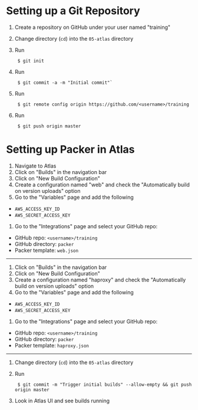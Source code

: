 Setting up a Git Repository
===========================
1. Create a repository on GitHub under your user named "training"

1. Change directory (`cd`) into the `05-atlas` directory

1. Run

        $ git init

1. Run

        $ git commit -a -m "Initial commit"`

1. Run

        $ git remote config origin https://github.com/<username>/training

1. Run

        $ git push origin master


Setting up Packer in Atlas
==========================
1. Navigate to Atlas
1. Click on "Builds" in the navigation bar
1. Click on "New Build Configuration"
1. Create a configuration named "web" and check the "Automatically build on version uploads" option
1. Go to the "Variables" page and add the following
  - `AWS_ACCESS_KEY_ID`
  - `AWS_SECRET_ACCESS_KEY`
1. Go to the "Integrations" page and select your GitHub repo:
  - GitHub repo: `<username>/training`
  - GitHub directory: `packer`
  - Packer template: `web.json`

- - -

1. Click on "Builds" in the navigation bar
1. Click on "New Build Configuration"
1. Create a configuration named "haproxy" and check the "Automatically build on version uploads" option
1. Go to the "Variables" page and add the following
  - `AWS_ACCESS_KEY_ID`
  - `AWS_SECRET_ACCESS_KEY`
1. Go to the "Integrations" page and select your GitHub repo:
  - GitHub repo: `<username>/training`
  - GitHub directory: `packer`
  - Packer template: `haproxy.json`

- - -

1. Change directory (`cd`) into the `05-atlas` directory
1. Run

        $ git commit -m "Trigger initial builds" --allow-empty && git push origin master

1. Look in Atlas UI and see builds running

